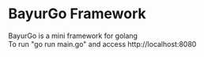 # BayurGo Framework

BayurGo is a mini framework for golang<br>
To run "go run main.go" and access http://localhost:8080
